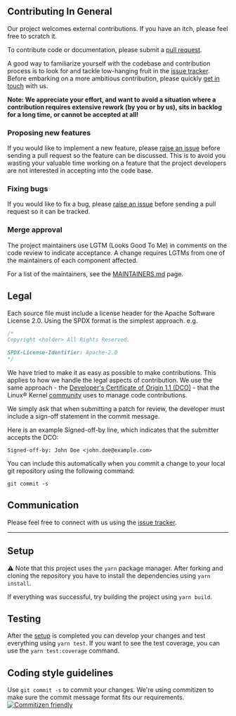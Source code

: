 ## Contributing In General

Our project welcomes external contributions. If you have an itch, please feel
free to scratch it.

To contribute code or documentation, please submit a [pull request](https://github.com/ibm/tsdepend/pulls).

A good way to familiarize yourself with the codebase and contribution process is
to look for and tackle low-hanging fruit in the [issue tracker](https://github.com/ibm/tsdepend/issues).
Before embarking on a more ambitious contribution, please quickly [get in touch](#communication) with us.

**Note: We appreciate your effort, and want to avoid a situation where a contribution
requires extensive rework (by you or by us), sits in backlog for a long time, or
cannot be accepted at all!**

### Proposing new features

If you would like to implement a new feature, please [raise an issue](https://github.com/ibm/tsdepend/issues)
before sending a pull request so the feature can be discussed. This is to avoid
you wasting your valuable time working on a feature that the project developers
are not interested in accepting into the code base.

### Fixing bugs

If you would like to fix a bug, please [raise an issue](https://github.com/ibm/tsdepend/issues) before sending a
pull request so it can be tracked.

### Merge approval

The project maintainers use LGTM (Looks Good To Me) in comments on the code
review to indicate acceptance. A change requires LGTMs from one of the
maintainers of each component affected.

For a list of the maintainers, see the [MAINTAINERS.md](MAINTAINERS.md) page.

## Legal

Each source file must include a license header for the Apache
Software License 2.0. Using the SPDX format is the simplest approach.
e.g.

```js
/*
Copyright <holder> All Rights Reserved.

SPDX-License-Identifier: Apache-2.0
*/
```

We have tried to make it as easy as possible to make contributions. This
applies to how we handle the legal aspects of contribution. We use the
same approach - the [Developer's Certificate of Origin 1.1 (DCO)](https://github.com/hyperledger/fabric/blob/master/docs/source/DCO1.1.txt) - that the Linux® Kernel [community](https://elinux.org/Developer_Certificate_Of_Origin)
uses to manage code contributions.

We simply ask that when submitting a patch for review, the developer
must include a sign-off statement in the commit message.

Here is an example Signed-off-by line, which indicates that the
submitter accepts the DCO:

```text
Signed-off-by: John Doe <john.doe@example.com>
```

You can include this automatically when you commit a change to your
local git repository using the following command:

```shell
git commit -s
```

## Communication

Please feel free to connect with us using the [issue tracker](https://github.com/ibm/tsdepend/issues).

---

## Setup

:warning: Note that this project uses the `yarn` package manager.
After forking and cloning the repository you have to install the dependencies using `yarn install`.

If everything was successful, try building the project using `yarn build`.

## Testing

After the [setup](#setup) is completed you can develop your changes and test everything using `yarn test`.
If you want to see the test coverage, you can use the `yarn test:coverage` command.

## Coding style guidelines

Use `git commit -s` to commit your changes. We're using commitizen to make sure the commit message format fits our requirements.
[![Commitizen friendly](https://img.shields.io/badge/commitizen-friendly-brightgreen.svg)](http://commitizen.github.io/cz-cli/)
